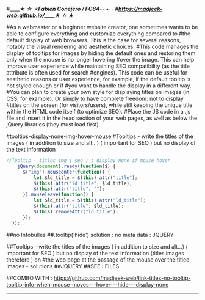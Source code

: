 #_____★ ☆ ✭_____Fabien Conéjéro / FC84_____-- •· ·
#____https://madjeek-web.github.io/____★ ☆ ✭_____

#As a webmaster or a beginner website creator, one sometimes wants to be able to configure everything and customize everything compared to
#the default display of web browsers. This is the case for several reasons, notably the visual rendering and aesthetic choices.
#This code manages the display of tooltips for images by hiding the default ones and restoring them only when the mouse is no longer hovering
#over the image. This can help improve user experience while maintaining SEO compatibility (as the title attribute is often used for search
#engines). This code can be useful for aesthetic reasons or user experience, for example, if the default tooltip is not styled enough or if
#you want to handle the display in a different way.
#You can plan to create your own style for displaying titles on images (in CSS, for example). Or simply to have complete freedom: not to display
#titles on the screen (for visitors/users), while still keeping the unique title within the HTML code itself (to optimize SEO).
#Place the JS code in a .js file and insert it in the head section of your web pages, as well as below the jQuery libraries (they must load first).

#tooltips-display-none-img-hover-mouse
#Tooltips - write the titles of the images ( in addition to size and alt...) ( important for SEO ) but no display of the text information

```js
//Tooltip - titles img ( seo ) : display none if mouse hover
    jQuery(document).ready(function($) {
      $("img").mouseenter(function() {
          let $ld_title = $(this).attr("title");
          $(this).attr("ld_title", $ld_title);
          $(this).attr("title", "");
      }).mouseleave(function() {
          let $ld_title = $(this).attr("ld_title");
          $(this).attr("title", $ld_title);
          $(this).removeAttr("ld_title");
      });
  });
```
##no Infobulles
##.tooltip('hide') solution : no meta data : JQUERY


##Tooltips - write the titles of the images ( in addition to size and alt...) ( important for SEO ) but no display of the text information (titles images therefore ) on #the web page at the passage of the mouse over the titled images - solutions
##JQUERY
##SEE : FILES

##COMBO WITH : https://github.com/madjeek-web/link-titles-no-tooltip-tooltip-info-when-mouse-moves---hover---hide---display-none
___
